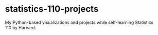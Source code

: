 # statistics-110-projects
My Python-based visualizations and projects while self-learning Statistics 110 by Harvard.
